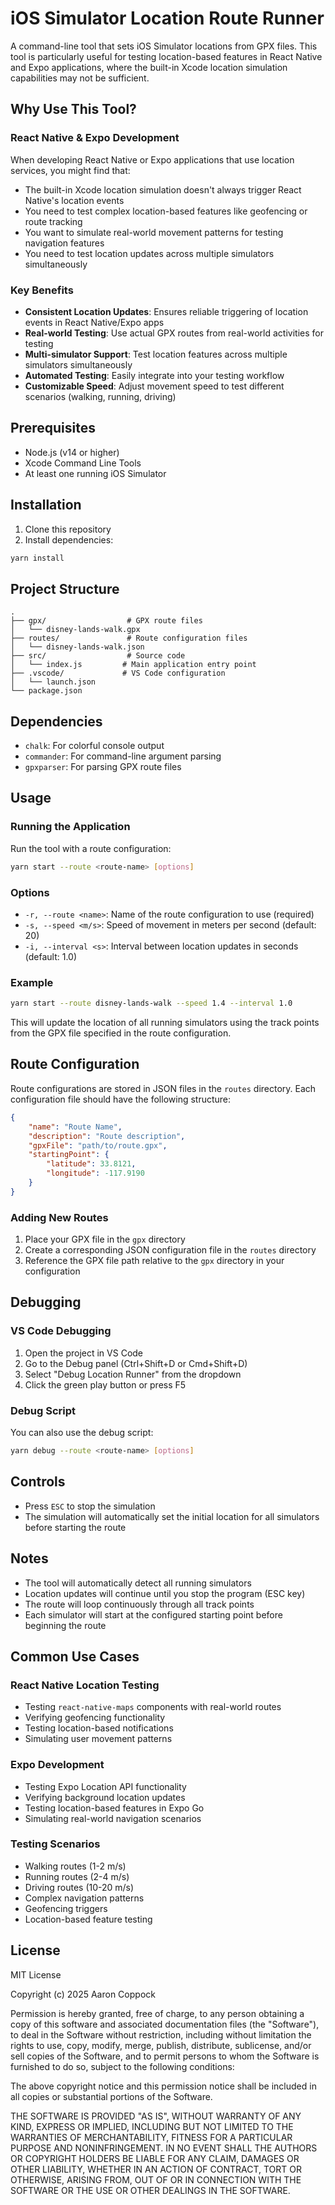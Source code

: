 # iOS Simulator Location Route Runner

A command-line tool that sets iOS Simulator locations from GPX files. This tool is particularly useful for testing location-based features in React Native and Expo applications, where the built-in Xcode location simulation capabilities may not be sufficient.

## Why Use This Tool?

### React Native & Expo Development
When developing React Native or Expo applications that use location services, you might find that:
- The built-in Xcode location simulation doesn't always trigger React Native's location events
- You need to test complex location-based features like geofencing or route tracking
- You want to simulate real-world movement patterns for testing navigation features
- You need to test location updates across multiple simulators simultaneously

### Key Benefits
- **Consistent Location Updates**: Ensures reliable triggering of location events in React Native/Expo apps
- **Real-world Testing**: Use actual GPX routes from real-world activities for testing
- **Multi-simulator Support**: Test location features across multiple simulators simultaneously
- **Automated Testing**: Easily integrate into your testing workflow
- **Customizable Speed**: Adjust movement speed to test different scenarios (walking, running, driving)

## Prerequisites

- Node.js (v14 or higher)
- Xcode Command Line Tools
- At least one running iOS Simulator

## Installation

1. Clone this repository
2. Install dependencies:
```bash
yarn install
```

## Project Structure

```
.
├── gpx/                  # GPX route files
│   └── disney-lands-walk.gpx
├── routes/               # Route configuration files
│   └── disney-lands-walk.json
├── src/                  # Source code
│   └── index.js         # Main application entry point
├── .vscode/             # VS Code configuration
│   └── launch.json
└── package.json
```

## Dependencies

- `chalk`: For colorful console output
- `commander`: For command-line argument parsing
- `gpxparser`: For parsing GPX route files

## Usage

### Running the Application

Run the tool with a route configuration:

```bash
yarn start --route <route-name> [options]
```

### Options

- `-r, --route <name>`: Name of the route configuration to use (required)
- `-s, --speed <m/s>`: Speed of movement in meters per second (default: 20)
- `-i, --interval <s>`: Interval between location updates in seconds (default: 1.0)

### Example

```bash
yarn start --route disney-lands-walk --speed 1.4 --interval 1.0
```

This will update the location of all running simulators using the track points from the GPX file specified in the route configuration.

## Route Configuration

Route configurations are stored in JSON files in the `routes` directory. Each configuration file should have the following structure:

```json
{
    "name": "Route Name",
    "description": "Route description",
    "gpxFile": "path/to/route.gpx",
    "startingPoint": {
        "latitude": 33.8121,
        "longitude": -117.9190
    }
}
```

### Adding New Routes

1. Place your GPX file in the `gpx` directory
2. Create a corresponding JSON configuration file in the `routes` directory
3. Reference the GPX file path relative to the `gpx` directory in your configuration

## Debugging

### VS Code Debugging

1. Open the project in VS Code
2. Go to the Debug panel (Ctrl+Shift+D or Cmd+Shift+D)
3. Select "Debug Location Runner" from the dropdown
4. Click the green play button or press F5

### Debug Script

You can also use the debug script:

```bash
yarn debug --route <route-name> [options]
```

## Controls

- Press `ESC` to stop the simulation
- The simulation will automatically set the initial location for all simulators before starting the route

## Notes

- The tool will automatically detect all running simulators
- Location updates will continue until you stop the program (ESC key)
- The route will loop continuously through all track points
- Each simulator will start at the configured starting point before beginning the route

## Common Use Cases

### React Native Location Testing
- Testing `react-native-maps` components with real-world routes
- Verifying geofencing functionality
- Testing location-based notifications
- Simulating user movement patterns

### Expo Development
- Testing Expo Location API functionality
- Verifying background location updates
- Testing location-based features in Expo Go
- Simulating real-world navigation scenarios

### Testing Scenarios
- Walking routes (1-2 m/s)
- Running routes (2-4 m/s)
- Driving routes (10-20 m/s)
- Complex navigation patterns
- Geofencing triggers
- Location-based feature testing

## License

MIT License

Copyright (c) 2025 Aaron Coppock

Permission is hereby granted, free of charge, to any person obtaining a copy
of this software and associated documentation files (the "Software"), to deal
in the Software without restriction, including without limitation the rights
to use, copy, modify, merge, publish, distribute, sublicense, and/or sell
copies of the Software, and to permit persons to whom the Software is
furnished to do so, subject to the following conditions:

The above copyright notice and this permission notice shall be included in all
copies or substantial portions of the Software.

THE SOFTWARE IS PROVIDED "AS IS", WITHOUT WARRANTY OF ANY KIND, EXPRESS OR
IMPLIED, INCLUDING BUT NOT LIMITED TO THE WARRANTIES OF MERCHANTABILITY,
FITNESS FOR A PARTICULAR PURPOSE AND NONINFRINGEMENT. IN NO EVENT SHALL THE
AUTHORS OR COPYRIGHT HOLDERS BE LIABLE FOR ANY CLAIM, DAMAGES OR OTHER
LIABILITY, WHETHER IN AN ACTION OF CONTRACT, TORT OR OTHERWISE, ARISING FROM,
OUT OF OR IN CONNECTION WITH THE SOFTWARE OR THE USE OR OTHER DEALINGS IN THE
SOFTWARE. 